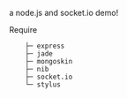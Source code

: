 a node.js and socket.io demo!

Require

        ├─ express
        ├─ jade
        ├─ mongoskin
        ├─ nib
        ├─ socket.io
        └─ stylus
